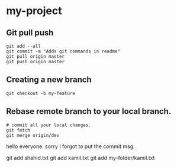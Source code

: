 # my-project


## Git pull push
```
git add --all
git commit -m "Adds git commands in readme"
git pull origin master
git push origin master
```

## Creating a new branch
```
git checkout -b my-feature
```

## Rebase remote branch to your local branch.
```
# commit all your local changes.
git fetch
git merge origin/dev
```

hello everyone. sorry I forgot to put the commit msg.

git add shahid.txt
git add kamil.txt
git add my-folder/kamil.txt

